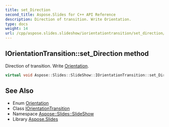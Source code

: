 ```yaml
---
title: set_Direction
second_title: Aspose.Slides for C++ API Reference
description: Direction of transition. Write Orientation.
type: docs
weight: 14
url: /cpp/aspose.slides.slideshow/iorientationtransition/set_direction/
---
```

## IOrientationTransition::set_Direction method


Direction of transition. Write [Orientation](../../../aspose.slides/orientation/).

```cpp
virtual void Aspose::Slides::SlideShow::IOrientationTransition::set_Direction(Orientation value)=0
```

## See Also

* Enum [Orientation](../../../aspose.slides/orientation/)
* Class [IOrientationTransition](../)
* Namespace [Aspose::Slides::SlideShow](../../)
* Library [Aspose.Slides](../../../)
